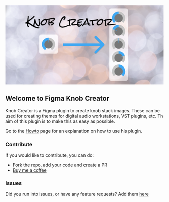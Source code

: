 ![cover](/assets/cover.png)

## Welcome to Figma Knob Creator

Knob Creator is a Figma plugin to create knob stack images. These can be used for creating themes for digital audio workstations, VST plugins, etc. Th aim of this plugin is to make this as easy as possible.

Go to the [Howto](/figma-knob-creator/howto) page for an explanation on how to use his plugin.

### Contribute

If you would like to contribute, you can do:

* Fork the repo, add your code and create a PR
* [Buy me a coffee](https://www.buymeacoffee.com/navelpluisje)

### Issues

Did you run into issues, or have any feature requests? Add them [here](https://github.com/navelpluisje/figma-knob-creator/issues)
